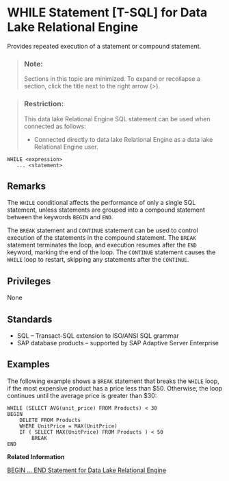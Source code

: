 <!-- loioa62903f784f2101580008b8c6fbdb47c -->

# WHILE Statement \[T-SQL\] for Data Lake Relational Engine

Provides repeated execution of a statement or compound statement.



> ### Note:  
> Sections in this topic are minimized. To expand or recollapse a section, click the title next to the right arrow \(*\>*\).



> ### Restriction:  
> This data lake Relational Engine SQL statement can be used when connected as follows:
> 
> -   Connected directly to data lake Relational Engine as a data lake Relational Engine user.



```
WHILE <expression>
   ... <statement>
```



<a name="loioa62903f784f2101580008b8c6fbdb47c__IQ_Usage"/>

## Remarks

The `WHILE` conditional affects the performance of only a single SQL statement, unless statements are grouped into a compound statement between the keywords `BEGIN` and `END`.

The `BREAK` statement and `CONTINUE` statement can be used to control execution of the statements in the compound statement. The `BREAK` statement terminates the loop, and execution resumes after the `END` keyword, marking the end of the loop. The `CONTINUE` statement causes the `WHILE` loop to restart, skipping any statements after the `CONTINUE`.



<a name="loioa62903f784f2101580008b8c6fbdb47c__IQ_Permissions"/>

## Privileges

None



<a name="loioa62903f784f2101580008b8c6fbdb47c__IQ_Standards"/>

## Standards

-   SQL – Transact-SQL extension to ISO/ANSI SQL grammar
-   SAP database products – supported by SAP Adaptive Server Enterprise



<a name="loioa62903f784f2101580008b8c6fbdb47c__IQ_Examples"/>

## Examples

The following example shows a `BREAK` statement that breaks the `WHILE` loop, if the most expensive product has a price less than $50. Otherwise, the loop continues until the average price is greater than $30:

```
WHILE (SELECT AVG(unit_price) FROM Products) < 30 
BEGIN
	DELETE FROM Products
	WHERE UnitPrice = MAX(UnitPrice)
	IF ( SELECT MAX(UnitPrice) FROM Products ) < 50 
		BREAK
END
```

**Related Information**  


[BEGIN … END Statement for Data Lake Relational Engine](begin-end-statement-for-data-lake-relational-engine-a6142de.md "Groups SQL statements together.")

